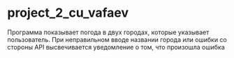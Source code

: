 # project_2_cu_vafaev
Программа показывает погода в двух городах, которые указывает пользователь. При неправильном вводе названии города или ошибки со стороны API высвечивается уведомление о том, что произошла ошибка
